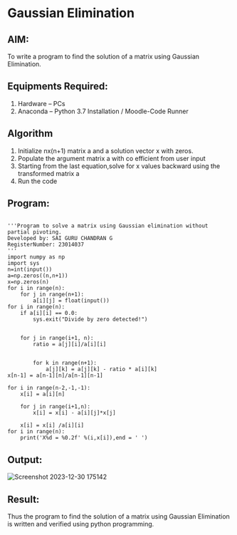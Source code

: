# Gaussian Elimination

## AIM:
To write a program to find the solution of a matrix using Gaussian Elimination.

## Equipments Required:
1. Hardware – PCs
2. Anaconda – Python 3.7 Installation / Moodle-Code Runner

## Algorithm
1. Initialize nx(n+1) matrix a and a solution vector x with zeros.
2. Populate the argument matrix a with co efficient from user input
3. Starting from the last equation,solve for x values backward using the transformed matrix a
4. Run the code

## Program:
```

'''Program to solve a matrix using Gaussian elimination without partial pivoting.
Developed by: SAI GURU CHANDRAN G
RegisterNumber: 23014037
'''
import numpy as np
import sys
n=int(input())
a=np.zeros((n,n+1))
x=np.zeros(n)
for i in range(n):
    for j in range(n+1):
        a[i][j] = float(input())
for i in range(n):
    if a[i][i] == 0.0:
        sys.exit("Divide by zero detected!")
        

    for j in range(i+1, n):
        ratio = a[j][i]/a[i][i]
          
          
        for k in range(n+1):
            a[j][k] = a[j][k] - ratio * a[i][k]
x[n-1] = a[n-1][n]/a[n-1][n-1]

for i in range(n-2,-1,-1):
    x[i] = a[i][n]
    
    for j in range(i+1,n):
        x[i] = x[i] - a[i][j]*x[j]
        
    x[i] = x[i] /a[i][i]
for i in range(n):
    print('X%d = %0.2f' %(i,x[i]),end = ' ')

```

## Output:
![Screenshot 2023-12-30 175142](https://github.com/Saiguruchandran/Gaussian/assets/144870946/89a143f3-6d4b-4937-8f66-22ab31cbe5a8)



## Result:
Thus the program to find the solution of a matrix using Gaussian Elimination is written and verified using python programming.

